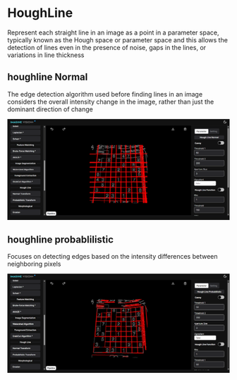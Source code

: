 # **HoughLine**

Represent each straight line in an image as a point in a parameter space, typically known as the Hough space or parameter space and this allows the detection of lines even in the presence of noise, gaps in the lines, or variations in line thickness

## houghline Normal

The edge detection algorithm used before finding lines in an image considers the overall intensity change in the image, rather than just the dominant direction of change

![logo](<_media/AdvanceFunction/HoughLine/hough%20line(false).png>)

## houghline probablilistic

Focuses on detecting edges based on the intensity differences between neighboring pixels

![logo](<_media/AdvanceFunction/HoughLine/hough%20line%20probablilistic(false).png>)
